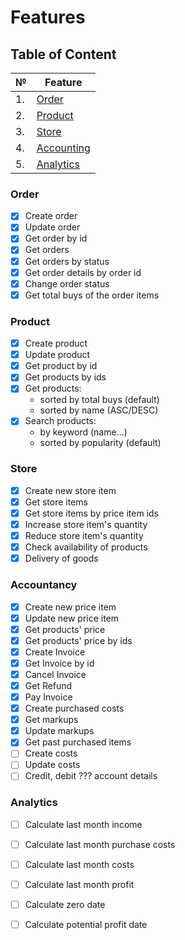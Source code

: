 # Features

## Table of Content

| №| Feature |
| ----------- | ----------- |
| 1.  | [Order](#order)
| 2.  | [Product](#product)
| 3.  | [Store](#store)
| 4.  | [Accounting](#accounting)
| 5.  | [Analytics](#analytics)

### Order

- [x] Create order
- [x] Update order
- [x] Get order by id
- [x] Get orders
- [X] Get orders by status
- [X] Get order details by order id
- [X] Change order status
- [x] Get total buys of the order items

### Product

- [x] Create product
- [x] Update product
- [x] Get product by id
- [x] Get products by ids
- [x] Get products:
    - sorted by total buys (default)
    - sorted by name (ASC/DESC)
- [x] Search products:
    - by keyword (name...)
    - sorted by popularity (default)

### Store

- [X] Create new store item
- [X] Get store items
- [X] Get store items by price item ids
- [X] Increase store item's quantity
- [X] Reduce store item's quantity
- [X] Check availability of products
- [X] Delivery of goods

### Accountancy

- [X] Create new price item
- [X] Update new price item
- [X] Get products' price
- [X] Get products' price by ids
- [X] Create Invoice
- [X] Get Invoice by id
- [X] Cancel Invoice
- [X] Get Refund
- [X] Pay Invoice
- [X] Create purchased costs
- [X] Get markups
- [X] Update markups
- [X] Get past purchased items
- [ ] Create costs
- [ ] Update costs
- [ ] Credit, debit ??? account details

### Analytics

- [ ] Calculate last month income
- [ ] Calculate last month purchase costs
- [ ] Calculate last month costs
- [ ] Calculate last month profit
- [ ] Calculate zero date
- [ ] Calculate potential profit date




